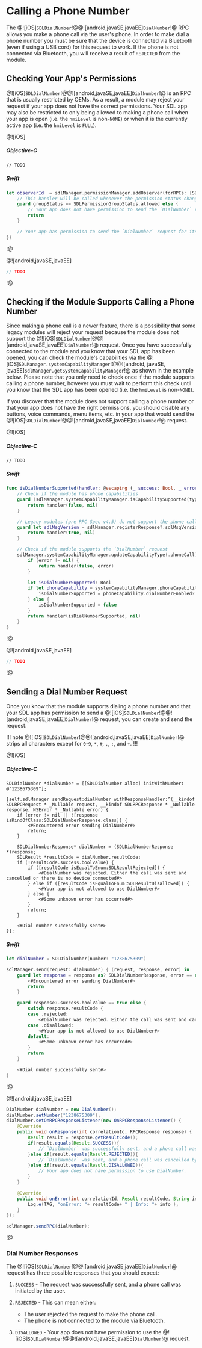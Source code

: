 # Calling a Phone Number
The @![iOS]`SDLDialNumber`!@@![android,javaSE,javaEE]`DialNumber`!@ RPC allows you make a phone call via the user's phone. In order to make dial a phone number you must be sure that the device is connected via Bluetooth (even if using a USB cord) for this request to work. If the phone is not connected via Bluetooth, you will receive a result of `REJECTED` from the module.

## Checking Your App's Permissions
@![iOS]`SDLDialNumber`!@@![android,javaSE,javaEE]`DialNumber`!@ is an RPC that is usually restricted by OEMs. As a result, a module may reject your request if your app does not have the correct permissions. Your SDL app may also be restricted to only being allowed to making a phone call when your app is open (i.e. the `hmiLevel` is non-`NONE`) or when it is the currently active app (i.e. the `hmiLevel` is `FULL`). 

@![iOS]
##### Objective-C
```objc
// TODO
```

##### Swift
```swift
let observerId  = sdlManager.permissionManager.addObserver(forRPCs: [SDLRPCFunctionName.dialNumber.rawValue.rawValue], groupType: .any, withHandler: { (allChanges, groupStatus) in
    // This handler will be called whenever the permission status changes
    guard groupStatus == SDLPermissionGroupStatus.allowed else { 
        // Your app does not have permission to send the `DialNumber` request for its current HMI level
        return 
    }

    // Your app has permission to send the `DialNumber` request for its current HMI level
})
```
!@

@![android,javaSE,javaEE]
```java
// TODO
```
!@

## Checking if the Module Supports Calling a Phone Number
Since making a phone call is a newer feature, there is a possibility that some legacy modules will reject your request because the module does not support the @![iOS]`SDLDialNumber`!@@![android,javaSE,javaEE]`DialNumber`!@ request. Once you have successfully connected to the module and you know that your SDL app has been opened, you can check the module's capabilities via the @![iOS]`SDLManager.systemCapabilityManager`!@@![android, javaSE, javaEE]`sdlManager.getSystemCapabilityManager`!@ as shown in the example below. Please note that you only need to check once if the module supports calling a phone number, however you must wait to perform this check until you know that the SDL app has been opened (i.e. the `hmiLevel` is non-`NONE`). 

If you discover that the module does not support calling a phone number or that your app does not have the right permissions, you should disable any buttons, voice commands, menu items, etc. in your app that would send the @![iOS]`SDLDialNumber`!@@![android,javaSE,javaEE]`DialNumber`!@ request.

@![iOS]
##### Objective-C
```objc
// TODO
```

##### Swift
```swift
func isDialNumberSupported(handler: @escaping (_ success: Bool, _ error: Error?) -> ()) {
    // Check if the module has phone capabilities
    guard (sdlManager.systemCapabilityManager.isCapabilitySupported(type: .phoneCall)) else {
        return handler(false, nil)
    }

    // Legacy modules (pre RPC Spec v4.5) do not support the phone call capability so for versions less than 4.5 we will assume `DialNumber` is supported
    guard let sdlMsgVersion = sdlManager.registerResponse?.sdlMsgVersion, SDLVersion(sdlMsgVersion: sdlMsgVersion).isGreaterThanOrEqual(to: SDLVersion(major: 4, minor: 5, patch: 0)) else {
        return handler(true, nil)
    }

    // Check if the module supports the `DialNumber` request
    sdlManager.systemCapabilityManager.updateCapabilityType(.phoneCall) { (error, systemCapabilityManager) in
        if (error != nil) {
            return handler(false, error)
        }

        let isDialNumberSupported: Bool
        if let phoneCapability = systemCapabilityManager.phoneCapability {
            isDialNumberSupported = phoneCapability.dialNumberEnabled?.boolValue ?? false
        } else {
            isDialNumberSupported = false
        }
        return handler(isDialNumberSupported, nil)
    }
}
```
!@

@![android,javaSE,javaEE]
```java
// TODO
```
!@

## Sending a Dial Number Request
Once you know that the module supports dialing a phone number and that your SDL app has permission to send a @![iOS]`SDLDialNumber`!@@![android,javaSE,javaEE]`DialNumber`!@ request, you can create and send the request. 

!!! note
@![iOS]`SDLDialNumber`!@@![android,javaSE,javaEE]`DialNumber`!@ strips all characters except for `0`-`9`, `*`, `#`, `,`, `;`, and `+`.
!!!

@![iOS]
##### Objective-C
```objc
SDLDialNumber *dialNumber = [[SDLDialNumber alloc] initWithNumber: @"1238675309"];

[self.sdlManager sendRequest:dialNumber withResponseHandler:^(__kindof SDLRPCRequest * _Nullable request, __kindof SDLRPCResponse * _Nullable response, NSError * _Nullable error) {
    if (error != nil || ![response isKindOfClass:SDLDialNumberResponse.class]) {
        <#Encountered error sending DialNumber#>
        return;
    }

    SDLDialNumberResponse* dialNumber = (SDLDialNumberResponse *)response;
    SDLResult *resultCode = dialNumber.resultCode;
    if (!resultCode.success.boolValue) {
        if ([resultCode isEqualToEnum:SDLResultRejected]) {
            <#DialNumber was rejected. Either the call was sent and cancelled or there is no device connected#>
        } else if ([resultCode isEqualToEnum:SDLResultDisallowed]) {
            <#Your app is not allowed to use DialNumber#>
        } else {
            <#Some unknown error has occurred#>
        }
        return;
    }

    <#Dial number successfully sent#>
}];
```

##### Swift
```swift
let dialNumber = SDLDialNumber(number: "1238675309")

sdlManager.send(request: dialNumber) { (request, response, error) in
    guard let response = response as? SDLDialNumberResponse, error == nil else {
        <#Encountered error sending DialNumber#>
        return
    }

    guard response?.success.boolValue == true else {
        switch response.resultCode {
        case .rejected:
            <#DialNumber was rejected. Either the call was sent and cancelled or there is no device connected#>
        case .disallowed:
            <#Your app is not allowed to use DialNumber#>
        default:
            <#Some unknown error has occurred#>
        }
        return
    }

    <#Dial number successfully sent#>
}
```
!@

@![android,javaSE,javaEE]
```java
DialNumber dialNumber = new DialNumber();
dialNumber.setNumber("1238675309");
dialNumber.setOnRPCResponseListener(new OnRPCResponseListener() {
    @Override
    public void onResponse(int correlationId, RPCResponse response) {
        Result result = response.getResultCode();
        if(result.equals(Result.SUCCESS)){
            // `DialNumber` was successfully sent, and a phone call was initiated by the user.
        }else if(result.equals(Result.REJECTED)){
            // `DialNumber` was sent, and a phone call was cancelled by the user. Also, this could mean that there is no phone connected via Bluetooth.
        }else if(result.equals(Result.DISALLOWED)){
            // Your app does not have permission to use DialNumber.
        }
    }

    @Override
    public void onError(int correlationId, Result resultCode, String info){
        Log.e(TAG, "onError: "+ resultCode+ " | Info: "+ info );
    }
});

sdlManager.sendRPC(dialNumber);
```
!@

### Dial Number Responses
The @![iOS]`SDLDialNumber`!@@![android,javaSE,javaEE]`DialNumber`!@ request has three possible responses that you should expect:

1. `SUCCESS` - The request was successfully sent, and a phone call was initiated by the user.
1. `REJECTED` - This can mean either: 

    * The user rejected the request to make the phone call. 
    * The phone is not connected to the module via Bluetooth.

1. `DISALLOWED` - Your app does not have permission to use the @![iOS]`SDLDialNumber`!@@![android,javaSE,javaEE]`DialNumber`!@ request.

